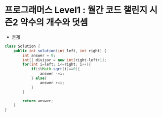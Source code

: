 # 프로그래머스 Level1 : 월간 코드 챌린지 시즌2 약수의 개수와 덧셈

- [문제](https://programmers.co.kr/learn/courses/30/lessons/77884)

```java
class Solution {
    public int solution(int left, int right) {
        int answer = 0;
        int[] divisor = new int[right-left+1];
        for(int i=left; i<=right; i++){
            if(i%Math.sqrt(i)==0){
                answer -=i;
            } else{
                answer +=i;
            }
        }

        return answer;
    }
}
```